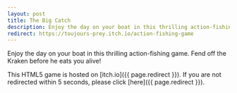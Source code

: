 ```yaml
---
layout: post
title: The Big Catch
description: Enjoy the day on your boat in this thrilling action-fishing game.  Fend off the Kraken before he eats you alive!
redirect: https://toujours-prey.itch.io/action-fishing-game
---
```

Enjoy the day on your boat in this thrilling action-fishing game.  Fend off the Kraken before he eats you alive!

This HTML5 game is hosted on [itch.io]({{ page.redirect }}). If you are not redirected within 5 seconds, please click [here]({{ page.redirect }}).
